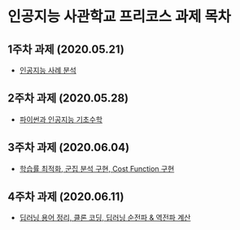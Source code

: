 # 인공지능 사관학교 프리코스 과제 목차
## 1주차 과제 (2020.05.21)
* [인공지능 사례 분석](https://github.com/limjun92/AI_Academy/blob/master/1%EC%A3%BC%EC%B0%A8%20%EA%B3%BC%EC%A0%9C%20(2020.05.25).md)
## 2주차 과제 (2020.05.28)
* [파이썬과 인공지능 기초수학](https://github.com/limjun92/AI_Academy/blob/master/2%EC%A3%BC%EC%B0%A8%EA%B3%BC%EC%A0%9C.ipynb)
## 3주차 과제 (2020.06.04)
* [학습률 최적화, 군집 분석 구현, Cost Function 구현](https://github.com/limjun92/AI_Academy/blob/master/3%EC%A3%BC%EC%B0%A8_%EA%B3%BC%EC%A0%9C.ipynb)
## 4주차 과제 (2020.06.11)
* [딥러닝 용어 정리, 클론 코딩, 딥러닝 순전파 & 역전파 계산](https://github.com/limjun92/AI_Academy/blob/master/4%EC%A3%BC%EC%B0%A8_%EA%B3%BC%EC%A0%9C.ipynb)
